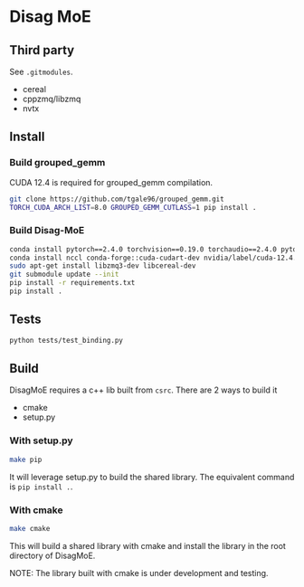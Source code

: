 # Disag MoE

## Third party
See `.gitmodules`.

* cereal
* cppzmq/libzmq
* nvtx


## Install

### Build grouped_gemm

CUDA 12.4 is required for grouped_gemm compilation.

```bash
git clone https://github.com/tgale96/grouped_gemm.git
TORCH_CUDA_ARCH_LIST=8.0 GROUPED_GEMM_CUTLASS=1 pip install .
```

### Build Disag-MoE

```bash
conda install pytorch==2.4.0 torchvision==0.19.0 torchaudio==2.4.0 pytorch-cuda=12.1 -c pytorch -c nvidia
conda install nccl conda-forge::cuda-cudart-dev nvidia/label/cuda-12.4.0::cuda-runtime
sudo apt-get install libzmq3-dev libcereal-dev
git submodule update --init
pip install -r requirements.txt
pip install .
```

## Tests

```bash
python tests/test_binding.py
```

## Build

DisagMoE requires a c++ lib built from `csrc`. There are 2 ways to build it
- cmake
- setup.py

### With setup.py

```bash
make pip
```

It will leverage setup.py to build the shared library. The equivalent command is `pip install .`.

### With cmake

```bash
make cmake
```

This will build a shared library with cmake and install the library in the root directory of DisagMoE.

NOTE: The library built with cmake is under development and testing.
